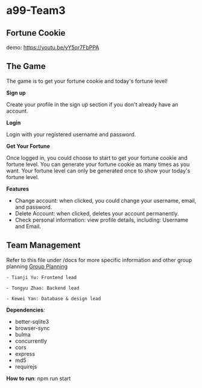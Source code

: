 # a99-Team3
## Fortune Cookie

demo: https://youtu.be/yY5or7FbPPA


## The Game
The game is to get your fortune cookie and today's fortune level!

**Sign up**

Create your profile in the sign up section if you don't already have an account.

**Login**

Login with your registered username and password.

**Get Your Fortune**

Once logged in, you could choose to start to get your fortune cookie and fortune level.
You can generate your fortune cookie as many times as you want.
Your fortune level can only be generated once to show your today's fortune level.

**Features**
- Change account: when clicked, you could change your username, email, and password.
- Delete Account: when clicked, deletes your account permanently.
- Check personal information: view profile details, including: Username and Email.

## Team Management

Refer to this file under /docs for more specific information and other group planning [Group Planning](/docs/planning.md)

    - Tianji Yu: Frontend lead

    - Tongyu Zhao: Backend lead

    - Kewei Yan: Database & design lead


**Dependencies**:
- better-sqlite3
- browser-sync
- bulma
- concurrently
- cors
- express
- md5
- requirejs

**How to run**: npm run start
